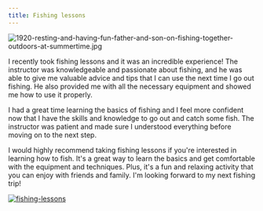 ```yaml
---
title: Fishing lessons
---
```


![1920-resting-and-having-fun-father-and-son-on-fishing-together-outdoors-at-summertime.jpg](/1920-resting-and-having-fun-father-and-son-on-fishing-together-outdoors-at-summertime.jpg)

I recently took fishing lessons and it was an incredible experience! The instructor was knowledgeable and passionate about fishing, and he was able to give me valuable advice and tips that I can use the next time I go out fishing. He also provided me with all the necessary equipment and showed me how to use it properly.

I had a great time learning the basics of fishing and I feel more confident now that I have the skills and knowledge to go out and catch some fish. The instructor was patient and made sure I understood everything before moving on to the next step.

I would highly recommend taking fishing lessons if you're interested in learning how to fish. It's a great way to learn the basics and get comfortable with the equipment and techniques. Plus, it's a fun and relaxing activity that you can enjoy with friends and family. I'm looking forward to my next fishing trip!

[![fishing-lessons](<https://dabuttonfactory.com/button.png?t=CHECK+SERVICE&f=Noto+Sans-Bold&ts=26&tc=fff&hp=45&vp=20&c=11&bgt=unicolored&bgc=4bd42f>)](<https://www.bark.com/?a_aid=5d2d0e83cdc3>)
